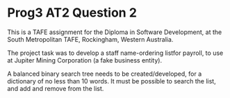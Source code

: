 
# Prog3 AT2 Question 2
This is a TAFE assignment for the Diploma in Software Development, at the South Metropolitan TAFE,
Rockingham, Western Australia.

The project task was to develop a staff name-ordering listfor payroll,
to use at Jupiter Mining Corporation (a fake business entity).

A balanced binary search tree needs to be created/developed, for a dictionary
of no less than 10 words.  It must be possible to search the list, and add
and remove from the list.
